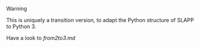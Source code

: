 Warning

This is uniquely a transition version, to adapt the Python structure of SLAPP to Python 3.

Have a look to *from2to3.md*
